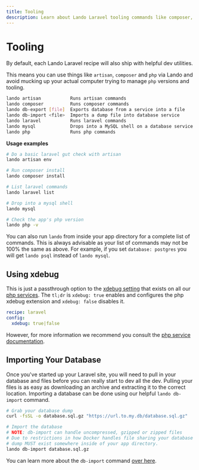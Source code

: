 ```yaml
---
title: Tooling
description: Learn about Lando Laravel tooling commands like composer, php, drush, etc
---
```


# Tooling

By default, each Lando Laravel recipe will also ship with helpful dev utilities.

This means you can use things like `artisan`, `composer` and `php` via Lando and avoid mucking up your actual computer trying to manage `php` versions and tooling.

```bash
lando artisan           Runs artisan commands
lando composer          Runs composer commands
lando db-export [file]  Exports database from a service into a file
lando db-import <file>  Imports a dump file into database service
lando laravel           Runs laravel commands
lando mysql             Drops into a MySQL shell on a database service
lando php               Runs php commands
```

**Usage examples**

```bash
# Do a basic laravel gut check with artisan
lando artisan env

# Run composer install
lando composer install

# List laravel commands
lando laravel list

# Drop into a mysql shell
lando mysql

# Check the app's php version
lando php -v
```

You can also run `lando` from inside your app directory for a complete list of commands. This is always advisable as your list of commands may not be 100% the same as above. For example, if you set `database: postgres` you will get `lando psql` instead of `lando mysql`.

## Using xdebug

This is just a passthrough option to the [xdebug setting](https://docs.lando.dev/php/config.html#using-xdebug) that exists on all our [php services](https://docs.lando.dev/php). The `tl;dr` is `xdebug: true` enables and configures the php xdebug extension and `xdebug: false` disables it.

```yaml
recipe: laravel
config:
  xdebug: true|false
```

However, for more information we recommend you consult the [php service documentation](https://docs.lando.dev/php).

## Importing Your Database

Once you've started up your Laravel site, you will need to pull in your database and files before you can really start to dev all the dev. Pulling your files is as easy as downloading an archive and extracting it to the correct location. Importing a database can be done using our helpful `lando db-import` command.

```bash
# Grab your database dump
curl -fsSL -o database.sql.gz "https://url.to.my.db/database.sql.gz"

# Import the database
# NOTE: db-import can handle uncompressed, gzipped or zipped files
# Due to restrictions in how Docker handles file sharing your database
# dump MUST exist somewhere inside of your app directory.
lando db-import database.sql.gz
```

You can learn more about the `db-import` command [over here](https://docs.lando.dev/guides/db-import.html).

